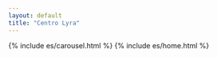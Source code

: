```yaml
---
layout: default
title: "Centro Lyra"
---
```


{% include es/carousel.html %}
{% include es/home.html %}
